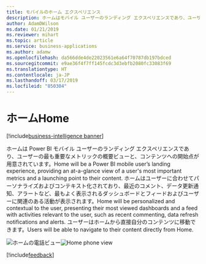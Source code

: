 ```yaml
---
title: モバイルのホーム エクスペリエンス
description: ホームはモバイル ユーザーのランディング エクスペリエンスであり、ユーザーの最も重要なメトリックの概要ビューと、コンテンツへの開始点が用意されています。
author: AdamDWilson
ms.date: 01/21/2019
ms.reviewer: mihart
ms.topic: article
ms.service: business-applications
ms.author: adamw
ms.openlocfilehash: da566dde4de22023561e6a64f70787db197bdced
ms.sourcegitcommit: e9ae36f4f7ff145fcdc3d3ebfb2080fc33083f69
ms.translationtype: HT
ms.contentlocale: ja-JP
ms.lasthandoff: 03/17/2019
ms.locfileid: "850304"
---
```

#  <a name="home"></a><span data-ttu-id="233cc-103">ホーム</span><span class="sxs-lookup"><span data-stu-id="233cc-103">Home</span></span>
[!include[business-intelligence banner](../../includes/business-intelligence.md)]





<span data-ttu-id="233cc-104">ホームは Power BI モバイル ユーザーのランディング エクスペリエンスであり、ユーザーの最も重要なメトリックの概要ビューと、コンテンツへの開始点が用意されています。</span><span class="sxs-lookup"><span data-stu-id="233cc-104">Home will be a Power BI mobile user’s landing experience, providing an at-a-glance view of a user's most important metrics and a launching point to their content.</span></span> <span data-ttu-id="233cc-105">ホームはユーザーに合わせてパーソナライズおよびコンテキスト化されており、最近のコメント、データ更新通知、アラートなど、最もよく表示されるダッシュボードとフィードおよびユーザーに関連のある活動が表示されます。</span><span class="sxs-lookup"><span data-stu-id="233cc-105">Home will be personalized and contextual to the user, presenting their most viewed dashboards and a feed with activities relevant to the user, such as recent commenting, data refresh notifications and alerts.</span></span> <span data-ttu-id="233cc-106">ユーザーはホームから直接自分のコンテンツに移動できます。</span><span class="sxs-lookup"><span data-stu-id="233cc-106">Users will be able to navigate to their content directly from Home.</span></span>

<span data-ttu-id="233cc-107">![ホームの電話ビュー](media/Home-phone.jpg "ホームの電話ビュー")</span><span class="sxs-lookup"><span data-stu-id="233cc-107">![Home phone view](media/Home-phone.jpg "Home phone view")</span></span>

[!include[feedback](../includes/mobile-feedback.md)]


